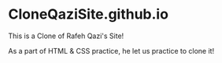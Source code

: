 # CloneQaziSite.github.io

This is a Clone of Rafeh Qazi's Site!

As a part of HTML & CSS practice, he let us practice to clone it!

